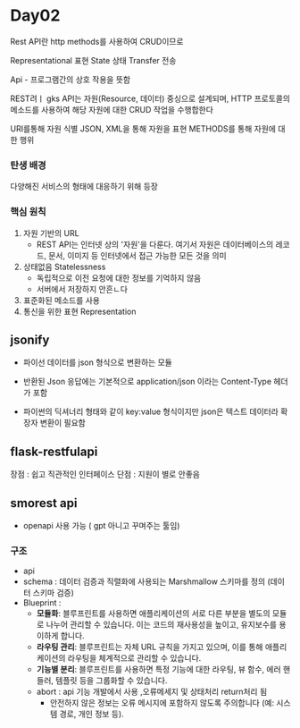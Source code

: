 # Day02
Rest API란
http methods를 사용하여 CRUD이므로 

Representational 
표현 
State
상태 
Transfer
전송 

Api - 프로그램간의 상호 작용을 뜻함

REST려ㅣ gks API는 자원(Resource, 데이터) 중싱으로 설계되며, HTTP 프로토콜의 메소드를 사용하여 해당 자원에 대한 CRUD 작업을 수행합한다

URI를통해 자원 식별 
JSON, XML을 통해 자원을 표현 
METHODS를 통해 자원에 대한 행위 

### 탄생 배경 
다양해진 서비스의 형태에 대응하기 위해 등장

### 핵심 원칙 
1. 자원 기반의 URL
   - REST API는 인터넷 상의 '자원'을 다룬다. 여기서 자원은 데이터베이스의 레코드, 문서, 이미지 등 인터넷에서 접근 가능한 모든 것을 의미
2. 상태없음 Statelessness 
   - 독립적으로 이전 요청에 대한 정보를 기억하지 않음
   - 서버에서 저장하지 안흔ㄴ다  
3. 표준화된 메소드를 사용
4. 통신을 위한 표현 Representation

## jsonify 
- 파이선 데이터를 json 형식으로 변환하는 모듈 
- 반환된 Json 응답에는 기본적으로 application/json 이라는 Content-Type 헤더가 포함 

- 파이썬의 딕셔너리 형태와 같이 key:value 형식이지만 json은 텍스트 데이터라 확장자 변환이 필요함 

## flask-restfulapi
장점 : 쉽고 직관적인 인터페이스
단점 : 지원이 별로 안좋음

## smorest api
- openapi 사용 가능 ( gpt 아니고 꾸며주는 툴임)

### 구조 
- api
- schema : 데이터 검증과 직렬화에 사용되는 Marshmallow 스키마를 정의 (데이터 스키마 검증)
- Blueprint : 
  - **모듈화**: 블루프린트를 사용하면 애플리케이션의 서로 다른 부분을 별도의 모듈로 나누어 관리할 수 있습니다. 이는 코드의 재사용성을 높이고, 유지보수를 용이하게 합니다.
  - **라우팅 관리**: 블루프린트는 자체 URL 규칙을 가지고 있으며, 이를 통해 애플리케이션의 라우팅을 체계적으로 관리할 수 있습니다.
  - **기능별 분리**: 블루프린트를 사용하면 특정 기능에 대한 라우팅, 뷰 함수, 에러 핸들러, 템플릿 등을 그룹화할 수 있습니다.
  - abort : api 기능 개발에서 사용 ,오류메세지 및 상태처리 return처리 됨
    - 안전하지 않은 정보는 오류 메시지에 포함하지 않도록 주의합니다 (예: 시스템 경로, 개인 정보 등).